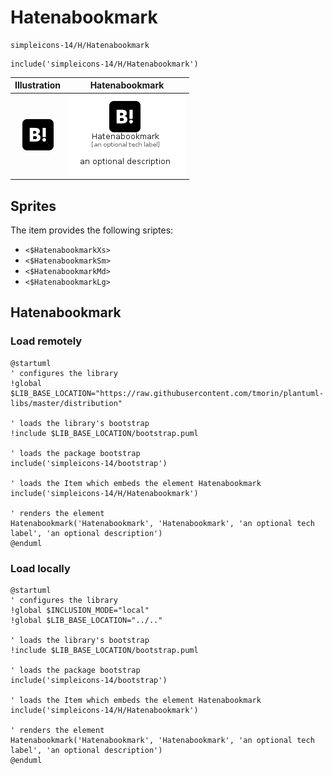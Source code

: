 # Hatenabookmark


```text
simpleicons-14/H/Hatenabookmark
```

```text
include('simpleicons-14/H/Hatenabookmark')
```



| Illustration | Hatenabookmark |
| :---: | :---: |
| ![illustration for Illustration](../../simpleicons-14/H/Hatenabookmark.png) | ![illustration for Hatenabookmark](../../simpleicons-14/H/Hatenabookmark.Local.png) |



## Sprites
The item provides the following sriptes:

- `<$HatenabookmarkXs>`
- `<$HatenabookmarkSm>`
- `<$HatenabookmarkMd>`
- `<$HatenabookmarkLg>`





## Hatenabookmark

### Load remotely
```plantuml
@startuml
' configures the library
!global $LIB_BASE_LOCATION="https://raw.githubusercontent.com/tmorin/plantuml-libs/master/distribution"

' loads the library's bootstrap
!include $LIB_BASE_LOCATION/bootstrap.puml

' loads the package bootstrap
include('simpleicons-14/bootstrap')

' loads the Item which embeds the element Hatenabookmark
include('simpleicons-14/H/Hatenabookmark')

' renders the element
Hatenabookmark('Hatenabookmark', 'Hatenabookmark', 'an optional tech label', 'an optional description')
@enduml
```

### Load locally
```plantuml
@startuml
' configures the library
!global $INCLUSION_MODE="local"
!global $LIB_BASE_LOCATION="../.."

' loads the library's bootstrap
!include $LIB_BASE_LOCATION/bootstrap.puml

' loads the package bootstrap
include('simpleicons-14/bootstrap')

' loads the Item which embeds the element Hatenabookmark
include('simpleicons-14/H/Hatenabookmark')

' renders the element
Hatenabookmark('Hatenabookmark', 'Hatenabookmark', 'an optional tech label', 'an optional description')
@enduml
```

